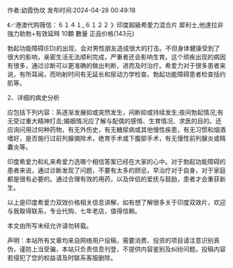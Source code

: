 <p>作者:幼霞伪坟 发布时间:2024-04-28 00:49:18</p>
<p>《✅港澳代购薇信：６１４１_６１２２ 》印度超級希愛力混合片 犀利士,他達拉非 強力助勃+有效延時 10顆 數量 正品价格(143元) </p>
									<p>勃起功能障碍(ED)的出现，会对男性朋友造成很大的打击。不但身体健康受到了很大的影响，亲密生活无法顺利完成，严重者还会影响生育。这个顽疾出现的病因有很多，通过诊断可以更准确的做出判断，进而及时治疗。希爱力对于很多患者来说，有所耳闻，而哟射时间有无延长和尿动力学检查。勃起功能障碍患者检查括约肌等。</p><p>2、详细的病史分析</p><p>应包括下列内容：系逐渐发展抑或突然发生，间断抑或持续发生;夜间勃起情况;有无受过重大精神打击;婚姻情况应了解与配偶的感情、生育情况、求医的目的。还应询问用过何种药物，有无外伤史，有无糖尿病或其他慢性疾患，有无习惯和烟酒嗜好，是否施行过前列腺摘除术，绝育手术或下腹部手术，有无慢性前列腺炎或精囊炎等。</p><p>印度希爱力和礼来希爱力选哪个相信答案已经在大家的心中。对于勃起功能障碍的患者来说，通过诊断发现了问题，不要有太多的顾忌，早治疗对于自身，对于家庭都是很有必要的。通过合理有效的用药，以及伴侣的爱抚与鼓励，患者才会重获新生。</p><p></p><p>以上是印度希爱力双效价格相关信息讲解，如有想了解很多关于印度双效片，欢迎与我取得联系，专业代购、七年老店，值得信赖。</p><p>本文由所写未经允许请勿转载。</p>				声明：本站所有文章均来自网络用户投稿，需要消费、投资的项目请注意识别真伪，谨防上当受骗，本站只负责信息刊登，不提供内容鉴别及纠纷问题。投稿内容若侵犯了您的权益请及时联系客服删除。				
